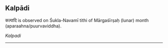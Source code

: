 ## Kalpādi
कल्पादि is observed on Śukla-Navamī tithi of Mārgaśīrṣaḥ (lunar) month (aparaahna/puurvaviddha).

_Kalpadi_

---
